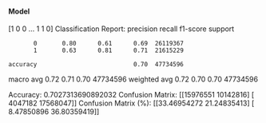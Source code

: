 #### Model
[1 0 0 ... 1 1 0]
Classification Report:
              precision    recall  f1-score   support

           0       0.80      0.61      0.69  26119367
           1       0.63      0.81      0.71  21615229

    accuracy                           0.70  47734596
   macro avg       0.72      0.71      0.70  47734596
weighted avg       0.72      0.70      0.70  47734596

Accuracy: 0.7027313690892032
Confusion Matrix:
[[15976551 10142816]
 [ 4047182 17568047]]
Confusion Matrix (%):
[[33.46954272 21.24835413]
 [ 8.47850896 36.80359419]]
